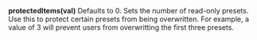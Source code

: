 <a name="protecteditems"><h3 style="padding-top: 40px; margin-top: 40px;"></h3></a>
**protectedItems(val)**
Defaults to 0. Sets the number of read-only presets. Use this to protect certain presets from being overwritten. For example, a value of 3 will prevent users from overwritting the first three presets.  